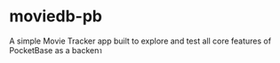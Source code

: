 # moviedb-pb
A simple Movie Tracker app built to explore and test all core features of PocketBase as a backenา
